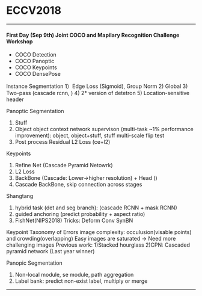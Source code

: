 <script type="text/javascript" src="http://cdn.mathjax.org/mathjax/latest/MathJax.js?config=default"></script>

# ECCV2018

---

#### First Day (Sep 9th) Joint COCO and Mapilary Recognition Challenge Workshop
- COCO Detection
- COCO Panoptic
- COCO Keypoints
- COCO DensePose

Instance Segmentation
1）Edge Loss (Sigmoid), Group Norm
2) Global 
3) Two-pass (cascade rcnn, )
4) 2* version of detetron
5) Location-sensitive header

Panoptic Segmentation
1) Stuff
2) Object
object context network
supervison (multi-task ~1% performance improvement): object, object+stuff, stuff
multi-scale flip test
3) Post process
Residual L2 Loss (ce+l2)

Keypoints
1) Refine Net (Cascade Pyramid Netowrk)
2) L2 Loss
3) BackBone (Cascade: Lower->higher resolution) + Head ()
4) Cascade BackBone, skip connection across stages

Shangtang

1) hybrid task (det and seg branch): (cascade RCNN + mask RCNN)
2) guided anchoring (predict probability + aspect ratio)
3) FishNet(NIPS2018)
Tricks: Deform Conv SynBN

Keypoint
Taxonomy of Errors
image complexity: occulusion(visable points) and crowding(overlapping)
Easy images are saturated -> Need more challenging images
Previous work:
1)Stacked hourglass
2)CPN: Cascaded pyramid network (Last year winner)

Panopic Segmentation
1) Non-local module, se module, path aggregation
2) Label bank: predict non-exist label, multiply or merge

---
